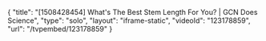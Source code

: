 {
    "title": "[1508428454] What's The Best Stem Length For You? | GCN Does Science",
    "type": "solo",
    "layout": "iframe-static",
    "videoId": "123178859",
    "url": "\/tvpembed\/123178859"
}